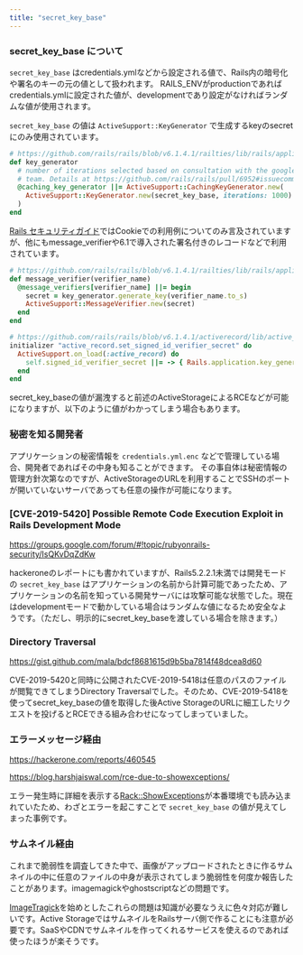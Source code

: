 ```yaml
---
title: "secret_key_base"
---
```


### secret_key_base について

`secret_key_base` はcredentials.ymlなどから設定される値で、Rails内の暗号化や署名のキーの元の値として扱われます。
RAILS_ENVがproductionであればcredentials.ymlに設定された値が、developmentであり設定がなければランダムな値が使用されます。

`secret_key_base` の値は `ActiveSupport::KeyGenerator` で生成するkeyのsecretにのみ使用されています。

```ruby
# https://github.com/rails/rails/blob/v6.1.4.1/railties/lib/rails/application.rb#L173
def key_generator
  # number of iterations selected based on consultation with the google security
  # team. Details at https://github.com/rails/rails/pull/6952#issuecomment-7661220
  @caching_key_generator ||= ActiveSupport::CachingKeyGenerator.new(
    ActiveSupport::KeyGenerator.new(secret_key_base, iterations: 1000)
  )
end
```

[Rails セキュリティガイド](https://railsguides.jp/security.html)ではCookieでの利用例についてのみ言及されていますが、他にもmessage_verifierや6.1で導入された署名付きのレコードなどで利用されています。

```ruby
# https://github.com/rails/rails/blob/v6.1.4.1/railties/lib/rails/application.rb#L199
def message_verifier(verifier_name)
  @message_verifiers[verifier_name] ||= begin
    secret = key_generator.generate_key(verifier_name.to_s)
    ActiveSupport::MessageVerifier.new(secret)
  end
end
```
```ruby
# https://github.com/rails/rails/blob/v6.1.4.1/activerecord/lib/active_record/railtie.rb#L277
initializer "active_record.set_signed_id_verifier_secret" do
  ActiveSupport.on_load(:active_record) do
    self.signed_id_verifier_secret ||= -> { Rails.application.key_generator.generate_key("active_record/signed_id") }
  end
end
```

secret_key_baseの値が漏洩すると前述のActiveStorageによるRCEなどが可能になりますが、以下のように値がわかってしまう場合もあります。


### 秘密を知る開発者

アプリケーションの秘密情報を `credentials.yml.enc` などで管理している場合、開発者であればその中身も知ることができます。
その事自体は秘密情報の管理方針次第なのですが、ActiveStorageのURLを利用することでSSHのポートが開いていないサーバであっても任意の操作が可能になります。


### [CVE-2019-5420] Possible Remote Code Execution Exploit in Rails Development Mode

https://groups.google.com/forum/#!topic/rubyonrails-security/IsQKvDqZdKw

hackeroneのレポートにも書かれていますが、Rails5.2.2.1未満では開発モードの `secret_key_base` はアプリケーションの名前から計算可能であったため、アプリケーションの名前を知っている開発サーバには攻撃可能な状態でした。現在はdevelopmentモードで動かしている場合はランダムな値になるため安全なようです。（ただし、明示的にsecret_key_baseを渡している場合を除きます。）


### Directory Traversal

https://gist.github.com/mala/bdcf8681615d9b5ba7814f48dcea8d60

CVE-2019-5420と同時に公開されたCVE-2019-5418は任意のパスのファイルが閲覧できてしまうDirectory Traversalでした。そのため、CVE-2019-5418を使ってsecret_key_baseの値を取得した後Active StorageのURLに細工したリクエストを投げるとRCEできる組み合わせになってしまっていました。


### エラーメッセージ経由

https://hackerone.com/reports/460545

https://blog.harshjaiswal.com/rce-due-to-showexceptions/

エラー発生時に詳細を表示する[Rack::ShowExceptions](https://github.com/rack/rack/blob/v2.2.2/lib/rack/show_exceptions.rb)が本番環境でも読み込まれていたため、わざとエラーを起こすことで `secret_key_base` の値が見えてしまった事例です。


### サムネイル経由

これまで脆弱性を調査してきた中で、画像がアップロードされたときに作るサムネイルの中に任意のファイルの中身が表示されてしまう脆弱性を何度か報告したことがあります。imagemagickやghostscriptなどの問題です。

[ImageTragick](https://imagetragick.com/)を始めとしたこれらの問題は知識が必要なうえに色々対応が難しいです。Active StorageではサムネイルをRailsサーバ側で作ることにも注意が必要です。SaaSやCDNでサムネイルを作ってくれるサービスを使えるのであれば使ったほうが楽そうです。


